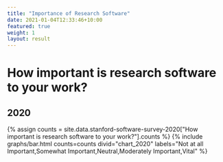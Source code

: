 ```yaml
---
title: "Importance of Research Software"
date: 2021-01-04T12:33:46+10:00
featured: true
weight: 1
layout: result
---
```


# How important is research software to your work?

## 2020

{% assign counts = site.data.stanford-software-survey-2020["How important is research software to your work?"].counts %}
{% include graphs/bar.html counts=counts divid="chart_2020" labels="Not at all Important,Somewhat Important,Neutral,Moderately Important,Vital" %}

